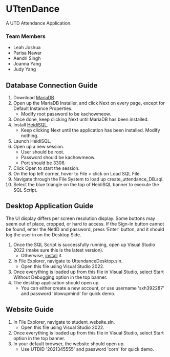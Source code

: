 # UTtenDance
A UTD Attendance Application.

### Team Members
- Leah Joshua
- Parisa Nawar
- Aendri Singh
- Joanna Yang
- Judy Yang

## Database Connection Guide
1. Download [MariaDB](https://mariadb.org/download/).
2. Open up the MariaDB Installer, and click Next on every page, except for Default Instance Properties.
	- Modify root password to be kachowmeow.
3. Once done, keep clicking Next until MariaDB has been installed. 
4. Install [HeidiSQL](https://www.heidisql.com/download.php).
	- Keep clicking Next until the application has been installed. Modify nothing. 
5. Launch HeidiSQL.
6. Open up a new session.
	- User should be root.
	- Password should be kachowmeow.
	- Port should be 3306.
7. Click Open to start the session.
8. On the top left corner, hover to File > click on Load SQL File.
9. Navigate through the File System to load up create_uttendance_DB.sql.
10. Select the blue triangle on the top of HeidiSQL banner to execute the SQL Script.

## Desktop Application Guide
The UI display differs per screen resolution display. Some buttons may seem out of place, cropped, or hard to access.
If the Sign-In button cannot be found, enter the NetID and password, press ‘Enter’ button, and it should log the user in on the Desktop Side.  

1. Once the SQL Script is successfully running, open up Visual Studio 2022 (make sure this is the latest version).
	- Otherwise, [install](https://visualstudio.microsoft.com/downloads/) it.
2. In File Explorer, navigate to UttendanceDesktop.sln.
	- Open this file using Visual Studio 2022.
3. Once everything is loaded up from this file in Visual Studio, select Start Without Debugging option in the top banner.
4. The desktop application should open up.
    - You can either create a new account, or use username 'sxh392287' and password 'blowupmind' for quick demo.

## Website Guide
1. In File Explorer, navigate to student_website.sln.
	- Open this file using Visual Studio 2022.
2. Once everything is loaded up from this file in Visual Studio, select Start option in the top banner.
3. In your default browser, the website should open up.
    - Use UTDID '2021345555' and password 'corn' for quick demo. 

